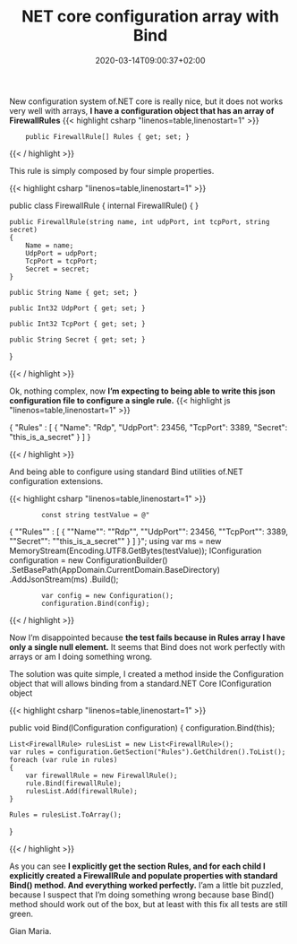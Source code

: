 ﻿---
title: "NET core configuration array with Bind"
description: ""
date: 2020-03-14T09:00:37+02:00
draft: false
tags: [NET Core]
categories: [NET Core]
---
New configuration system of.NET core is really nice, but it does not works very well with arrays,  **I have a configuration object that has an array of FirewallRules** {{< highlight csharp "linenos=table,linenostart=1" >}}


        public FirewallRule[] Rules { get; set; }

{{< / highlight >}}

This rule is simply composed by four simple properties.

{{< highlight csharp "linenos=table,linenostart=1" >}}


public class FirewallRule
{
    internal FirewallRule()
    {
    }

    public FirewallRule(string name, int udpPort, int tcpPort, string secret)
    {
        Name = name;
        UdpPort = udpPort;
        TcpPort = tcpPort;
        Secret = secret;
    }

    public String Name { get; set; }

    public Int32 UdpPort { get; set; }

    public Int32 TcpPort { get; set; }

    public String Secret { get; set; }
}

{{< / highlight >}}

Ok, nothing complex, now  **I’m expecting to being able to write this json configuration file to configure a single rule.** {{< highlight js "linenos=table,linenostart=1" >}}


{
  "Rules" : [
    {
      "Name": "Rdp",
      "UdpPort": 23456,
      "TcpPort": 3389,
      "Secret": "this_is_a_secret"
    }
 ]
}

{{< / highlight >}}

And being able to configure using standard Bind utilities of.NET configuration extensions.

{{< highlight csharp "linenos=table,linenostart=1" >}}


            const string testValue = @"
{
  ""Rules"" : [
    {
      ""Name"": ""Rdp"",
      ""UdpPort"": 23456,
      ""TcpPort"": 3389,
      ""Secret"": ""this_is_a_secret""
    }
 ]
}";
            using var ms = new MemoryStream(Encoding.UTF8.GetBytes(testValue));
            IConfiguration configuration = new ConfigurationBuilder()
               .SetBasePath(AppDomain.CurrentDomain.BaseDirectory)
               .AddJsonStream(ms)
               .Build();

            var config = new Configuration();
            configuration.Bind(config);

{{< / highlight >}}

Now I’m disappointed because  **the test fails because in Rules array I have only a single null element.** It seems that Bind does not work perfectly with arrays or am I doing something wrong.

The solution was quite simple, I created a method inside the Configuration object that will allows binding from a standard.NET Core IConfiguration object

{{< highlight csharp "linenos=table,linenostart=1" >}}


public void Bind(IConfiguration configuration)
{
    configuration.Bind(this);

    List<FirewallRule> rulesList = new List<FirewallRule>();
    var rules = configuration.GetSection("Rules").GetChildren().ToList();
    foreach (var rule in rules)
    {
        var firewallRule = new FirewallRule();
        rule.Bind(firewallRule);
        rulesList.Add(firewallRule);
    }

    Rules = rulesList.ToArray();
}

{{< / highlight >}}

As you can see **I explicitly get the section Rules, and for each child I explicitly created a FirewallRule and populate properties with standard Bind() method. And everything worked perfectly.** I’am a little bit puzzled, because I suspect that I’m doing something wrong because base Bind() method should work out of the box, but at least with this fix all tests are still green.

Gian Maria.

